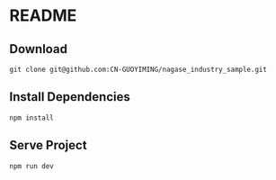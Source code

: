 # README

## Download

```shell
git clone git@github.com:CN-GUOYIMING/nagase_industry_sample.git
```

## Install Dependencies

```shell
npm install
```

## Serve Project

```shell
npm run dev
```
